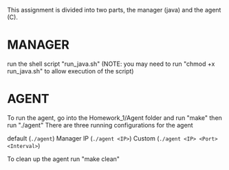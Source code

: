 This assignment is divided into two parts, the manager (java) and the agent (C).

# MANAGER
run the shell script "run_java.sh"
(NOTE: you may need to run "chmod +x run_java.sh" to allow execution of the script)

# AGENT
To run the agent, go into the Homework_1/Agent folder and run "make" then run "./agent"
There are three running configurations for the agent

default    (`./agent`)
Manager IP (`./agent <IP>`)
Custom     (`./agent <IP> <Port> <Interval>`)

To clean up the agent run "make clean"